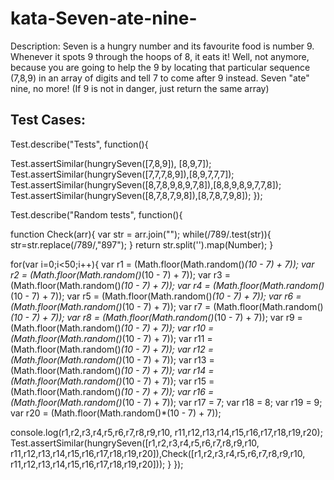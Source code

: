 # kata-Seven-ate-nine-
Description:
Seven is a hungry number and its favourite food is number 9. Whenever it spots 9 through the hoops of 8, it eats it! Well, not anymore, because you are going to help the 9 by locating that particular sequence (7,8,9) in an array of digits and tell 7 to come after 9 instead. Seven "ate" nine, no more! (If 9 is not in danger, just return the same array)



Test Cases:
-
Test.describe("Tests", function(){

Test.assertSimilar(hungrySeven([7,8,9]), [8,9,7]);
Test.assertSimilar(hungrySeven([7,7,7,8,9]),[8,9,7,7,7]);
Test.assertSimilar(hungrySeven([8,7,8,9,8,9,7,8]),[8,8,9,8,9,7,7,8]);
Test.assertSimilar(hungrySeven([8,7,8,7,9,8]),[8,7,8,7,9,8]);
});

Test.describe("Random tests", function(){

function Check(arr){
 var str = arr.join("");
  while(/789/.test(str)){
  str=str.replace(/789/,"897");
  }
  return str.split('').map(Number);
}

for(var i=0;i<50;i++){
var r1 = (Math.floor(Math.random()*(10 - 7) + 7));
var r2 = (Math.floor(Math.random()*(10 - 7) + 7));
var r3 = (Math.floor(Math.random()*(10 - 7) + 7));
var r4 = (Math.floor(Math.random()*(10 - 7) + 7));
var r5 = (Math.floor(Math.random()*(10 - 7) + 7));
var r6 = (Math.floor(Math.random()*(10 - 7) + 7));
var r7 = (Math.floor(Math.random()*(10 - 7) + 7));
var r8 = (Math.floor(Math.random()*(10 - 7) + 7));
var r9 = (Math.floor(Math.random()*(10 - 7) + 7));
var r10 = (Math.floor(Math.random()*(10 - 7) + 7));
var r11 = (Math.floor(Math.random()*(10 - 7) + 7));
var r12 = (Math.floor(Math.random()*(10 - 7) + 7));
var r13 = (Math.floor(Math.random()*(10 - 7) + 7));
var r14 = (Math.floor(Math.random()*(10 - 7) + 7));
var r15 = (Math.floor(Math.random()*(10 - 7) + 7));
var r16 = (Math.floor(Math.random()*(10 - 7) + 7));
var r17 = 7;
var r18 = 8;
var r19 = 9;
var r20 = (Math.floor(Math.random()*(10 - 7) + 7));

console.log(r1,r2,r3,r4,r5,r6,r7,r8,r9,r10, r11,r12,r13,r14,r15,r16,r17,r18,r19,r20);
Test.assertSimilar(hungrySeven([r1,r2,r3,r4,r5,r6,r7,r8,r9,r10, r11,r12,r13,r14,r15,r16,r17,r18,r19,r20]),Check([r1,r2,r3,r4,r5,r6,r7,r8,r9,r10, r11,r12,r13,r14,r15,r16,r17,r18,r19,r20]));
}
});
